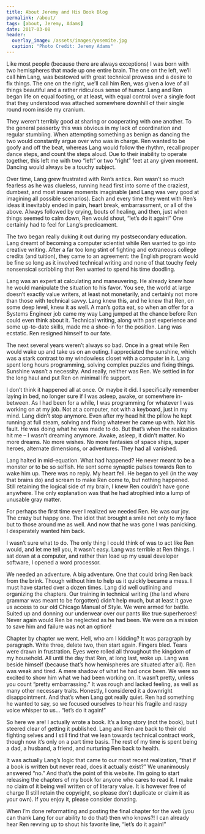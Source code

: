 ```yaml
---
title: About Jeremy and His Book Blog
permalink: /about/
tags: [about, Jeremy, Adams]
date: 2017-03-08
header:
  overlay_image: /assets/images/yosemite.jpg
  caption: "Photo Credit: Jeremy Adams"
---
```


Like most people (because there are always exceptions) I was born with two hemispheres that made up one entire brain. The one on the left, we’ll call him Lang, was bestowed with great technical prowess and a desire to fix things. The one on the right, we’ll call him Ren, was given a love of all things beautiful and a rather ridiculous sense of humor. Lang and Ren began life on equal footing, or at least, with equal control over a single foot that they understood was attached somewhere downhill of their single round room inside my cranium. 

They weren’t terribly good at sharing or cooperating with one another. To the general passerby this was obvious in my lack of coordination and regular stumbling. When attempting something as benign as dancing the two would constantly argue over who was in charge. Ren wanted to be goofy and off the beat, whereas Lang would follow the rhythm, recall proper dance steps, and count the steps aloud. Due to their inability to operate together, this left me with two “left” or two “right” feet at any given moment. Dancing would always be a touchy subject.

Over time, Lang grew frustrated with Ren’s antics. Ren wasn’t so much fearless as he was clueless, running head first into some of the craziest, dumbest, and most insane moments imaginable (and Lang was very good at imagining all possible scenarios). Each and every time they went with Ren’s ideas it inevitably ended in pain, heart break, embarrassment, or all of the above. Always followed by crying, bouts of healing, and then, just when things seemed to calm down, Ren would shout, “let’s do it again!” One certainly had to feel for Lang’s predicament.

The two began really duking it out during my postsecondary education. Lang dreamt of becoming a computer scientist while Ren wanted to go into creative writing. After a far too long stint of fighting and extraneous college credits (and tuition), they came to an agreement: the English program would be fine so long as it involved technical writing and none of that touchy feely nonsensical scribbling that Ren wanted to spend his time doodling.

Lang was an expert at calculating and maneuvering. He already knew how he would manipulate the situation to his favor. You see, the world at large doesn’t exactly value writers, at least not monetarily, and certainly not more than those with technical savvy. Lang knew this, and he knew that Ren, on some deep level, knew it as well. A man’s gotta eat, so when an offer for a Systems Engineer job came my way Lang jumped at the chance before Ren could even think about it. Technical writing, along with past experience and some up-to-date skills, made me a shoe-in for the position. Lang was ecstatic. Ren resigned himself to our fate.

The next several years weren’t always so bad. Once in a great while Ren would wake up and take us on an outing. I appreciated the sunshine, which was a stark contrast to my windowless closet with a computer in it. Lang spent long hours programming, solving complex puzzles and fixing things. Sunshine wasn’t a necessity. And really, neither was Ren. We settled in for the long haul and put Ren on minimal life support.

I don’t think it happened all at once. Or maybe it did. I specifically remember laying in bed, no longer sure if I was asleep, awake, or somewhere in-between. As I had been for a while, I was programming for whatever I was working on at my job. Not at a computer, not with a keyboard, just in my mind. Lang didn’t stop anymore. Even after my head hit the pillow he kept running at full steam, solving and fixing whatever he came up with. Not his fault. He was doing what he was made to do. But that’s when the realization hit me – I wasn’t dreaming anymore. Awake, asleep, it didn’t matter. No more dreams. No more wishes. No more fantasies of space ships, super heroes, alternate dimensions, or adventures. They had all vanished.

Lang halted in mid-equation. What had happened? He never meant to be a monster or to be so selfish. He sent some synaptic pulses towards Ren to wake him up. There was no reply. My heart fell. He began to yell (in the way that brains do) and scream to make Ren come to, but nothing happened.
Still retaining the logical side of my brain, I knew Ren couldn’t have gone anywhere. The only explanation was that he had atrophied into a lump of unusable gray matter. 

For perhaps the first time ever I realized we needed Ren. He was our joy. The crazy but happy one. The idiot that brought a smile not only to my face but to those around me as well. And now that he was gone I was panicking. I desperately wanted him back.

I wasn’t sure what to do. The only thing I could think of was to act like Ren would, and let me tell you, it wasn’t easy. Lang was terrible at Ren things. I sat down at a computer, and rather than load up my usual developer software, I opened a word processor. 

We needed an adventure. A big adventure. One that could bring Ren back from the brink. Though without him to help us it quickly became a mess. I must have started over a dozen times. Lang did well outlining and organizing the chapters. Our training in technical writing (the land where grammar was meant to be forgotten) didn’t help much, but at least it gave us access to our old Chicago Manual of Style. We were armed for battle. Suited up and donning our underwear over our pants like true superheroes! Never again would Ren be neglected as he had been. We were on a mission to save him and failure was not an option!

Chapter by chapter we went. Hell, who am I kidding? It was paragraph by paragraph. Write three, delete two, then start again. Fingers bled. Tears were drawn in frustration. Eyes were rolled all throughout the kingdom of my household. All until the day that Ren, at long last, woke up. 
Lang was beside himself (because that’s how hemispheres are situated after all). Ren was weak and tired. A mere shadow of what he had once been. We were so excited to show him what we had been working on. It wasn’t pretty, unless you count “pretty embarrassing.” It was rough and lacked feeling, as well as many other necessary traits. Honestly, I considered it a downright disappointment. And that’s when Lang got really quiet. Ren had something he wanted to say, so we focused ourselves to hear his fragile and raspy voice whisper to us... “let’s do it again!”

So here we are! I actually wrote a book. It’s a long story (not the book), but I steered clear of getting it published. Lang and Ren are back to their old fighting selves and I still find that we lean towards technical contract work, though now it’s only on a part time basis. The rest of my time is spent being a dad, a husband, a friend, and nurturing Ren back to health. 

It was actually Lang’s logic that came to our most recent realization, “that if a book is written but never read, does it actually exist?” We unanimously answered “no.” And that’s the point of this website. I’m going to start releasing the chapters of my book for anyone who cares to read it. I make no claim of it being well written or of literary value. It is however free of charge (I still retain the copyright, so please don’t duplicate or claim it as your own). If you enjoy it, please consider donating. 

When I’m done reformatting and posting the final chapter for the web (you can thank Lang for our ability to do that) then who knows?! I can already hear Ren revving up to shout his favorite line, “let’s do it again!”

